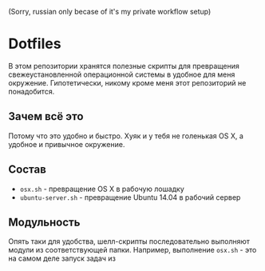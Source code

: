 (Sorry, russian only becase of it's my private workflow setup)

# Dotfiles
В этом репозитории хранятся полезные скрипты для превращения свежеустановленной операционной системы в удобное для меня окружение. Гипотетически, никому кроме меня этот репозиторий не понадобится.

## Зачем всё это
Потому что это удобно и быстро. Хуяк и у тебя не голенькая OS X, а удобное и привычное окружение.

## Состав
* `osx.sh` - превращение OS X в рабочую лошадку
* `ubuntu-server.sh` - превращение Ubuntu 14.04 в рабочий сервер

## Модульность
Опять таки для удобства, шелл-скрипты последовательно выполняют модули из соответствующей папки. Например, выполнение `osx.sh` - это на самом деле запуск задач из 
